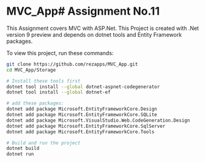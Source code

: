 # MVC_App# Assignment No.11

This Assignment covers MVC with ASP.Net.
This Project is created with .Net version 9 preview and depends on dotnet tools and Entity Framework packages.


To view this project, run these commands:

```bash
git clone https://github.com/rezapps/MVC_App.git
cd MVC_App/Storage

# Install these tools first
dotnet tool install --global dotnet-aspnet-codegenerator
dotnet tool install --global dotnet-ef

# add these packages:
dotnet add package Microsoft.EntityFrameworkCore.Design
dotnet add package Microsoft.EntityFrameworkCore.SQLite
dotnet add package Microsoft.VisualStudio.Web.CodeGeneration.Design
dotnet add package Microsoft.EntityFrameworkCore.SqlServer
dotnet add package Microsoft.EntityFrameworkCore.Tools

# Build and run the project
dotnet build
dotnet run
```
